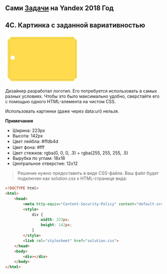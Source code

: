 ## Сами [Задачи](https://contest.yandex.ru/hiring/contest/10824/enter/) на Yandex 2018 Год

## 4C. Картинка с заданной вариативностью


![](statement-image.png)

Дизайнер разработал логотип. Его потребуется использовать в самых разных условиях. Чтобы это было максимально удобно, сверстайте его с помощью одного HTML-элемента на чистом CSS.

Использовать картинки (даже через data:uri) нельзя.

**Примечания**

- Ширина: 223px
- Высота: 142px
- Цвет лейбла: #ﬀdb4d
- Цвет фона: #ﬀf
- Цвет стежков: rgba(0, 0, 0, .3) + rgba(255, 255, 255, .5)
- Вырубка по углам: 18x18
- Центральное отверстие: 12x12

>Решение нужно предоставить в виде CSS-файла.
Ваш файл будет подключен как solution.css к HTML-странице вида:

```html
<!DOCTYPE html>  
<html>  
    <head>  
        <meta http-equiv="Content-Security-Policy" content="default-src ’self’; style-src ’unsafe-inline’ ’self’"/>  
        <style>  
            div {  
                width: 223px;  
                height: 142px;  
            }  
        </style>  
        <link rel="stylesheet" href="solution.css">  
    </head>  
    <body>  
        <div></div>  
    </body>  
</html>
```